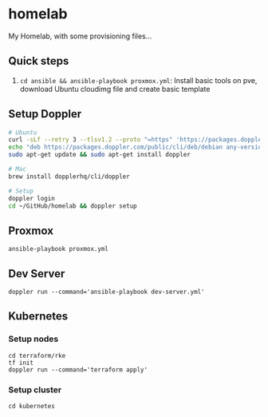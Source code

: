 # homelab

My Homelab, with some provisioning files...

## Quick steps

1. `cd ansible && ansible-playbook proxmox.yml`: Install basic tools on pve, download Ubuntu cloudimg file and create basic template

## Setup Doppler

```sh
# Ubuntu
curl -sLf --retry 3 --tlsv1.2 --proto "=https" 'https://packages.doppler.com/public/cli/gpg.DE2A7741A397C129.key' | sudo apt-key add -
echo "deb https://packages.doppler.com/public/cli/deb/debian any-version main" | sudo tee /etc/apt/sources.list.d/doppler-cli.list
sudo apt-get update && sudo apt-get install doppler

# Mac
brew install dopplerhq/cli/doppler

# Setup
doppler login
cd ~/GitHub/homelab && doppler setup
```

## Proxmox

```shell
ansible-playbook proxmox.yml
```

## Dev Server

`doppler run --command='ansible-playbook dev-server.yml'`

## Kubernetes

### Setup nodes

```shell
cd terraform/rke
tf init
doppler run --command='terraform apply'
```

### Setup cluster

```shell
cd kubernetes

```